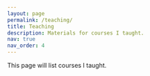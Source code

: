 ```yaml
---
layout: page
permalink: /teaching/
title: Teaching
description: Materials for courses I taught.
nav: true
nav_order: 4
---
```


This page will list courses I taught.
